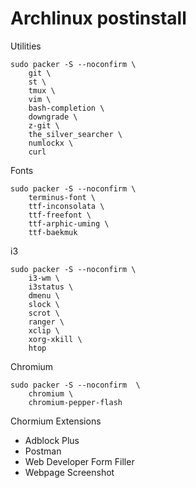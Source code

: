 Archlinux postinstall
=====================

Utilities

    sudo packer -S --noconfirm \
        git \
        st \
        tmux \
        vim \
        bash-completion \
        downgrade \
        z-git \
        the_silver_searcher \
        numlockx \
        curl

Fonts

    sudo packer -S --noconfirm \
        terminus-font \
        ttf-inconsolata \
        ttf-freefont \
        ttf-arphic-uming \
        ttf-baekmuk
        
i3

    sudo packer -S --noconfirm \
        i3-wm \
        i3status \
        dmenu \
        slock \
        scrot \
        ranger \
        xclip \
        xorg-xkill \
        htop

Chromium

    sudo packer -S --noconfirm  \
        chromium \
        chromium-pepper-flash

Chormium Extensions

*   Adblock Plus
*   Postman
*   Web Developer Form Filler
*   Webpage Screenshot
